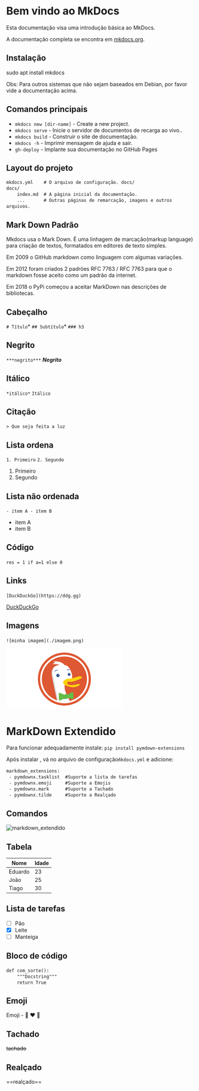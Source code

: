 # Bem vindo ao MkDocs

Esta documentação visa uma introdução básica ao MkDocs.

A documentação completa se encontra em [mkdocs.org](https://www.mkdocs.org).

## Instalação
sudo apt install mkdocs

Obs:
Para outros sistemas que não sejam baseados em Debian,
por favor vide a documentação acima.


## Comandos principais

* `mkdocs new [dir-name]` - Create a new project.
* `mkdocs serve` - Inicie o servidor de documentos de recarga ao vivo..
* `mkdocs build` - Construir o site de documentação.
* `mkdocs -h` - Imprimir mensagem de ajuda e sair.
* `gh-deploy` - Implante sua documentação no GitHub Pages


## Layout do projeto

    mkdocs.yml    # O arquivo de configuração. docs/
    docs/
        index.md  # A página inicial da documentação.
        ...       # Outras páginas de remarcação, imagens e outros arquivos.
        
## Mark Down Padrão
Mkdocs usa o Mark Down.
É uma linhagem de marcação(markup language) para criação de textos,
formatados em editores de texto simples.

Em 2009 o GitHub markdown como linguagem com algumas variações.

Em 2012 foram criados 2 padrões RFC 7763 / RFC 7763 para que o markdown fosse 
aceito como um padrão da internet.

Em 2018 o PyPi começou a aceitar MarkDown nas descrições de bibliotecas.

## Cabeçalho
`# Título`* `## Subtítulo`* `### h3`

## Negrito
`***negrito***`
***Negrito***

## Itálico
`*itálico*`
`Itálico`

## Citação
`> Que seja feita a luz`

## Lista ordena
`1. Primeiro`
`2. Segundo`
1. Primeiro
2. Segundo

## Lista não ordenada
`- item A - item B`

- item A
- item B

## Código

`res = 1 if a=1 else 0 `

## Links 

`[DuckDuckGo](https://ddg.gg)`

[DuckDuckGo](https://ddg.gg)

## Imagens

`![minha imagem](./imagem.png)`

![minha imagem](images/imagem.png)

# MarkDown Extendido
Para funcionar adequadamente instale:
```pip install pymdown-extensions```

Após instalar , vá no arquivo de configuração```ḿkdocs.yml``` e adicione:
```
markdown_extensions:
 - pymdownx.tasklist  #Suporte a lista de tarefas
 - pymdownx.emoji     #Suporte a Emojis
 - pymdownx.mark      #Suporte a Tachado
 - pymdownx.tilde     #Suporte a Realçado
```

## Comandos
![markdown_extendido](images/markdown_extendido.png)

## Tabela

| Nome | Idade |
| ---- | ----- |
| Eduardo | 23 |
| João | 25 |
| Tiago | 30 |

## Lista de tarefas

- [ ] Pão
- [X] Leite
- [ ] Manteiga

## Bloco de código

```
def com_sorte():
    """Docstring"""
    return True
```

## Emoji
Emoji - :snake: :heart: :rocket:

## Tachado
~~tachado~~

## Realçado
==realçado==






